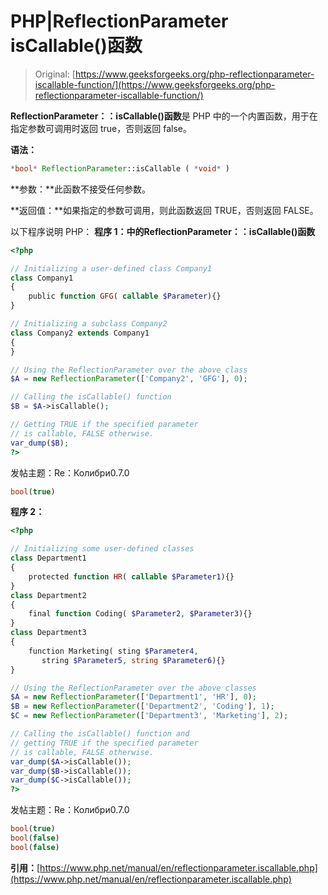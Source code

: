 # PHP|ReflectionParameter isCallable()函数

> Original: [https://www.geeksforgeeks.org/php-reflectionparameter-iscallable-function/](https://www.geeksforgeeks.org/php-reflectionparameter-iscallable-function/)

**ReflectionParameter：：isCallable()函数**是 PHP 中的一个内置函数，用于在指定参数可调用时返回 true，否则返回 false。

**语法：**

```php
*bool* ReflectionParameter::isCallable ( *void* )
```

**参数：**此函数不接受任何参数。

**返回值：**如果指定的参数可调用，则此函数返回 TRUE，否则返回 FALSE。

以下程序说明 PHP：
**程序 1：**中的**ReflectionParameter：：isCallable()函数**

```php
<?php

// Initializing a user-defined class Company1
class Company1
{
    public function GFG( callable $Parameter){}
}

// Initializing a subclass Company2
class Company2 extends Company1
{
}

// Using the ReflectionParameter over the above class
$A = new ReflectionParameter(['Company2', 'GFG'], 0); 

// Calling the isCallable() function
$B = $A->isCallable();

// Getting TRUE if the specified parameter
// is callable, FALSE otherwise.
var_dump($B);
?>
```

发帖主题：Re：Колибри0.7.0

```php
bool(true)

```

**程序 2：**

```php
<?php

// Initializing some user-defined classes
class Department1
{
    protected function HR( callable $Parameter1){}
}
class Department2
{
    final function Coding( $Parameter2, $Parameter3){}
}
class Department3
{
    function Marketing( sting $Parameter4, 
       string $Parameter5, string $Parameter6){}
}

// Using the ReflectionParameter over the above classes
$A = new ReflectionParameter(['Department1', 'HR'], 0);
$B = new ReflectionParameter(['Department2', 'Coding'], 1);
$C = new ReflectionParameter(['Department3', 'Marketing'], 2);

// Calling the isCallable() function and 
// getting TRUE if the specified parameter 
// is callable, FALSE otherwise.
var_dump($A->isCallable());
var_dump($B->isCallable());
var_dump($C->isCallable());
?>
```

发帖主题：Re：Колибри0.7.0

```php
bool(true)
bool(false)
bool(false)

```

**引用：**[https://www.php.net/manual/en/reflectionparameter.iscallable.php](https://www.php.net/manual/en/reflectionparameter.iscallable.php)